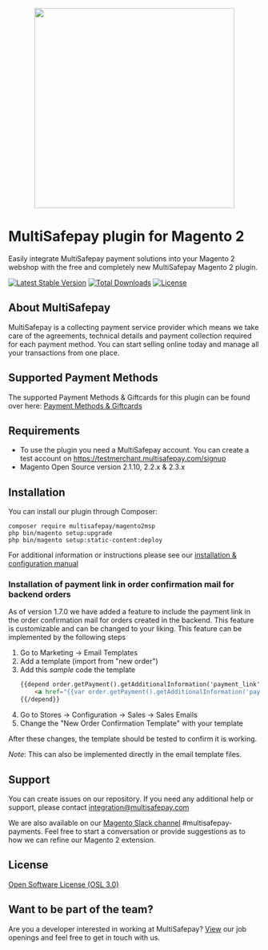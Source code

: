 <p align="center">
  <img src="https://www.multisafepay.com/img/multisafepaylogo.svg" width="400px" position="center">
</p>

# MultiSafepay plugin for Magento 2

Easily integrate MultiSafepay payment solutions into your Magento 2 webshop with the free and completely new MultiSafepay Magento 2 plugin.

[![Latest Stable Version](https://img.shields.io/packagist/v/multisafepay/magento2msp.svg)](https://packagist.org/packages/multisafepay/magento2msp)
[![Total Downloads](https://img.shields.io/packagist/dt/multisafepay/magento2msp.svg)](https://packagist.org/packages/multisafepay/magento2msp)
[![License](https://img.shields.io/packagist/l/multisafepay/magento2msp.svg)](https://github.com/MultiSafepay/Magento2Msp/blob/master/LICENSE.md)

## About MultiSafepay ##
MultiSafepay is a collecting payment service provider which means we take care of the agreements, technical details and payment collection required for each payment method. You can start selling online today and manage all your transactions from one place.
## Supported Payment Methods ##
The supported Payment Methods & Giftcards for this plugin can be found over here: [Payment Methods & Giftcards](https://docs.multisafepay.com/plugins/magento2/faq/#available-payment-methods-in-magento-2)

## Requirements
- To use the plugin you need a MultiSafepay account. You can create a test account on https://testmerchant.multisafepay.com/signup
- Magento Open Source version 2.1.10, 2.2.x & 2.3.x

## Installation
You can install our plugin through Composer:
```shell
composer require multisafepay/magento2msp
php bin/magento setup:upgrade
php bin/magento setup:static-content:deploy
```

For additional information or instructions please see our [installation & configuration manual](https://docs.multisafepay.com/plugins/magento2/manual/)
 
### Installation of payment link in order confirmation mail for backend orders
As of version 1.7.0 we have added a feature to include the payment link in the order confirmation mail for orders created in the backend.
This feature is customizable and can be changed to your liking.
This feature can be implemented by the following steps
1. Go to Marketing -> Email Templates
2. Add a template (import from "new order")
3. Add this *sample* code the template
    ````html
    {{depend order.getPayment().getAdditionalInformation('payment_link')}}
        <a href="{{var order.getPayment().getAdditionalInformation('payment_link')}}">Pay now with {{var order.getPayment().getAdditionalInformation('method_title')}}</a>
    {{/depend}}
    ````
4. Go to Stores -> Configuration -> Sales -> Sales Emails
5. Change the "New Order Confirmation Template" with your template

After these changes, the template should be tested to confirm it is working.

*Note*: This can also be implemented directly in the email template files.

## Support
You can create issues on our repository. If you need any additional help or support, please contact <a href="mailto:integration@multisafepay.com">integration@multisafepay.com</a>

We are also available on our [Magento Slack channel](https://magentocommeng.slack.com/messages/multisafepay-payments/) #multisafepay-payments. Feel free to start a conversation or provide suggestions as to how we can refine our Magento 2 extension.

## License
[Open Software License (OSL 3.0)](https://github.com/MultiSafepay/Magento2Msp/blob/master/LICENSE.md)

## Want to be part of the team?
Are you a developer interested in working at MultiSafepay? [View](https://www.multisafepay.com/nl_nl/careers/#jobopenings) our job openings and feel free to get in touch with us.
